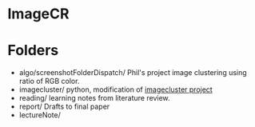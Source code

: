 # ImageCR

# Folders
- algo/screenshotFolderDispatch/ Phil's project image clustering using ratio of RGB color.
- imagecluster/ python, modification of [imagecluster project](https://github.com/elcorto/imagecluster)   
- reading/ learning notes from literature review.   
- report/ Drafts to final paper   
- lectureNote/ 
